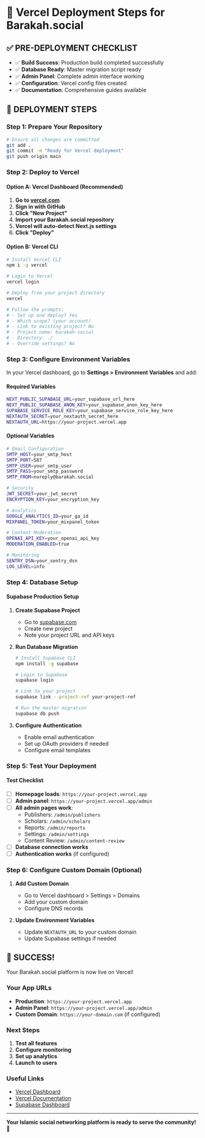 # 🚀 **Vercel Deployment Steps for Barakah.social**

## ✅ **PRE-DEPLOYMENT CHECKLIST**

- ✅ **Build Success**: Production build completed successfully
- ✅ **Database Ready**: Master migration script ready
- ✅ **Admin Panel**: Complete admin interface working
- ✅ **Configuration**: Vercel config files created
- ✅ **Documentation**: Comprehensive guides available

## 🚀 **DEPLOYMENT STEPS**

### **Step 1: Prepare Your Repository**
```bash
# Ensure all changes are committed
git add .
git commit -m "Ready for Vercel deployment"
git push origin main
```

### **Step 2: Deploy to Vercel**

#### **Option A: Vercel Dashboard (Recommended)**
1. **Go to [vercel.com](https://vercel.com)**
2. **Sign in with GitHub**
3. **Click "New Project"**
4. **Import your Barakah.social repository**
5. **Vercel will auto-detect Next.js settings**
6. **Click "Deploy"**

#### **Option B: Vercel CLI**
```bash
# Install Vercel CLI
npm i -g vercel

# Login to Vercel
vercel login

# Deploy from your project directory
vercel

# Follow the prompts:
# - Set up and deploy? Yes
# - Which scope? (your account)
# - Link to existing project? No
# - Project name: barakah-social
# - Directory: ./
# - Override settings? No
```

### **Step 3: Configure Environment Variables**

In your Vercel dashboard, go to **Settings > Environment Variables** and add:

#### **Required Variables**
```bash
NEXT_PUBLIC_SUPABASE_URL=your_supabase_url_here
NEXT_PUBLIC_SUPABASE_ANON_KEY=your_supabase_anon_key_here
SUPABASE_SERVICE_ROLE_KEY=your_supabase_service_role_key_here
NEXTAUTH_SECRET=your_nextauth_secret_here
NEXTAUTH_URL=https://your-project.vercel.app
```

#### **Optional Variables**
```bash
# Email Configuration
SMTP_HOST=your_smtp_host
SMTP_PORT=587
SMTP_USER=your_smtp_user
SMTP_PASS=your_smtp_password
SMTP_FROM=noreply@barakah.social

# Security
JWT_SECRET=your_jwt_secret
ENCRYPTION_KEY=your_encryption_key

# Analytics
GOOGLE_ANALYTICS_ID=your_ga_id
MIXPANEL_TOKEN=your_mixpanel_token

# Content Moderation
OPENAI_API_KEY=your_openai_api_key
MODERATION_ENABLED=true

# Monitoring
SENTRY_DSN=your_sentry_dsn
LOG_LEVEL=info
```

### **Step 4: Database Setup**

#### **Supabase Production Setup**
1. **Create Supabase Project**
   - Go to [supabase.com](https://supabase.com)
   - Create new project
   - Note your project URL and API keys

2. **Run Database Migration**
   ```bash
   # Install Supabase CLI
   npm install -g supabase
   
   # Login to Supabase
   supabase login
   
   # Link to your project
   supabase link --project-ref your-project-ref
   
   # Run the master migration
   supabase db push
   ```

3. **Configure Authentication**
   - Enable email authentication
   - Set up OAuth providers if needed
   - Configure email templates

### **Step 5: Test Your Deployment**

#### **Test Checklist**
- [ ] **Homepage loads**: `https://your-project.vercel.app`
- [ ] **Admin panel**: `https://your-project.vercel.app/admin`
- [ ] **All admin pages work**:
  - Publishers: `/admin/publishers`
  - Scholars: `/admin/scholars`
  - Reports: `/admin/reports`
  - Settings: `/admin/settings`
  - Content Review: `/admin/content-review`
- [ ] **Database connection works**
- [ ] **Authentication works** (if configured)

### **Step 6: Configure Custom Domain (Optional)**

1. **Add Custom Domain**
   - Go to Vercel dashboard > Settings > Domains
   - Add your custom domain
   - Configure DNS records

2. **Update Environment Variables**
   - Update `NEXTAUTH_URL` to your custom domain
   - Update Supabase settings if needed

## 🎉 **SUCCESS!**

Your Barakah.social platform is now live on Vercel! 

### **Your App URLs**
- **Production**: `https://your-project.vercel.app`
- **Admin Panel**: `https://your-project.vercel.app/admin`
- **Custom Domain**: `https://your-domain.com` (if configured)

### **Next Steps**
1. **Test all features**
2. **Configure monitoring**
3. **Set up analytics**
4. **Launch to users**

### **Useful Links**
- [Vercel Dashboard](https://vercel.com/dashboard)
- [Vercel Documentation](https://vercel.com/docs)
- [Supabase Dashboard](https://supabase.com/dashboard)

---

**Your Islamic social networking platform is ready to serve the community! 🌟**
